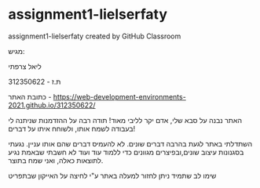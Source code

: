 # assignment1-lielserfaty
assignment1-lielserfaty created by GitHub Classroom

מגיש:

ליאל צרפתי

ת.ז - 312350622

כתובת האתר - https://web-development-environments-2021.github.io/312350622/


האתר נבנה על סבא שלי, אדם יקר לליבי מאוד!
תודה רבה על ההזדמנות שניתנה לי בעבודה לשמח אותו, ולשוחח איתו על דברים!

השתדלתי באתר לגעת בהרבה דברים שונים. לא להעמיס דברים שהם אותו עניין. נגעתי בסגנונות עיצוב שונים,ובפיצרים מגוונים כדי ללמוד עוד ועוד
לא חשבתי שבאמת נגיע לתוצאות כאלה, ואני שמח בתוצר.

שימו לב שתמיד ניתן לחזור למעלה באתר ע"י לחיצה על האייקון שבתפריט
